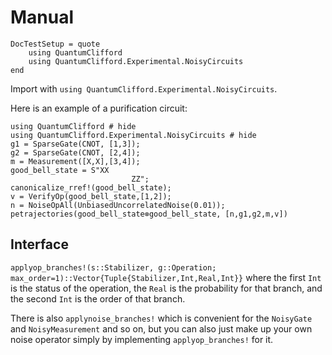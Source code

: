# Manual

```@meta
DocTestSetup = quote
    using QuantumClifford
    using QuantumClifford.Experimental.NoisyCircuits
end
```

Import with `using QuantumClifford.Experimental.NoisyCircuits`.

Here is an example of a purification circuit:

```@example
using QuantumClifford # hide
using QuantumClifford.Experimental.NoisyCircuits # hide
g1 = SparseGate(CNOT, [1,3]);
g2 = SparseGate(CNOT, [2,4]);
m = Measurement([X,X],[3,4]);
good_bell_state = S"XX
                           ZZ";
canonicalize_rref!(good_bell_state);
v = VerifyOp(good_bell_state,[1,2]);
n = NoiseOpAll(UnbiasedUncorrelatedNoise(0.01));
petrajectories(good_bell_state⊗good_bell_state, [n,g1,g2,m,v])
```

## Interface

`applyop_branches!(s::Stabilizer, g::Operation; max_order=1)::Vector{Tuple{Stabilizer,Int,Real,Int}}`
where the first `Int` is the status of the operation, the `Real` is the probability for that branch, and the second `Int` is the order of that branch.

There is also `applynoise_branches!` which is convenient for the `NoisyGate` and `NoisyMeasurement` and so on, but you can also just make up your own noise operator simply by implementing `applyop_branches!` for it.
